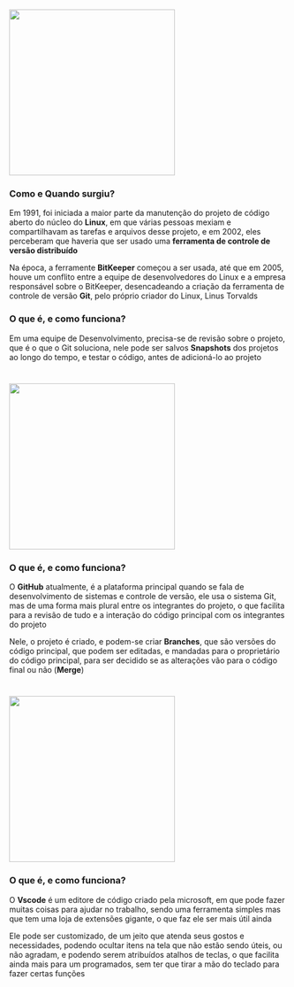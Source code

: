 # <img src="https://encrypted-tbn0.gstatic.com/images?q=tbn:ANd9GcTn3sHK8AOBtGhdk8YJU-28jHI1mksKpWjU1qiogGTYAA&s" width=300>

### Como e Quando surgiu?

Em 1991, foi iniciada a maior parte da manutenção do projeto de código aberto do núcleo do **Linux**, em que várias pessoas mexiam e compartilhavam as tarefas e arquivos desse projeto, e em 2002, eles perceberam que haveria que ser usado uma **ferramenta de controle de versão distribuído**

Na época, a ferramente **BitKeeper** começou a ser usada, até que em 2005, houve um conflito entre a equipe de desenvolvedores do Linux e a empresa responsável sobre o BitKeeper, desencadeando a criação da ferramenta de controle de versão **Git**, pelo próprio criador do Linux, Linus Torvalds

### O que é, e como funciona?

Em uma equipe de Desenvolvimento, precisa-se de revisão sobre o projeto, que é o que o Git soluciona, nele pode ser salvos **Snapshots** dos projetos ao longo do tempo, e testar o código, antes de adicioná-lo ao projeto

# <img src="https://www.webfx.com/wp-content/uploads/2022/08/github-logo.png" width=300>

### O que é, e como funciona?

O **GitHub** atualmente, é a plataforma principal quando se fala de desenvolvimento de sistemas e controle de versão, ele usa o sistema Git, mas de uma forma mais plural entre os integrantes do projeto, o que facilita para a revisão de tudo e a interação do código principal com os integrantes do projeto

Nele, o projeto é criado, e podem-se criar **Branches**, que são versões do código principal, que podem ser editadas, e mandadas para o proprietário do código principal, para ser decidido se as alterações vão para o código final ou não (**Merge**)

# <img src="https://yt3.googleusercontent.com/_q52i8bUAEvcb7JR4e-eNTv23y2A_wg5sCz0NC0GrGtcw1CRMWJSOPVHUDh_bngD0q4gMvVeoA=s900-c-k-c0x00ffffff-no-rj" width=300>

### O que é, e como funciona?

O **Vscode** é um editore de código criado pela microsoft, em que pode fazer muitas coisas para ajudar no trabalho, sendo uma ferramenta simples mas que tem uma loja de extensões gigante, o que faz ele ser mais útil ainda

Ele pode ser customizado, de um jeito que atenda seus gostos e necessidades, podendo ocultar itens na tela que não estão sendo úteis, ou não agradam, e podendo serem atribuídos atalhos de teclas, o que facilita ainda mais para um programados, sem ter que tirar a mão do teclado para fazer certas funções


